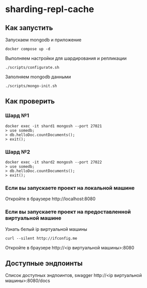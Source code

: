 # sharding-repl-cache

## Как запустить

Запускаем mongodb и приложение

```shell
docker compose up -d
```
Выполняем настройки для шардирования и репликации

```shell
./scripts/configurate.sh
```


Заполняем mongodb данными

```shell
./scripts/mongo-init.sh
```

## Как проверить
### Шард №1
```shell
docker exec -it shard1 mongosh --port 27021
> use somedb;
> db.helloDoc.countDocuments();
> exit();
```
### Шард №2
```shell
docker exec -it shard2 mongosh --port 27022
> use somedb;
> db.helloDoc.countDocuments();
> exit();
```
### Если вы запускаете проект на локальной машине

Откройте в браузере http://localhost:8080

### Если вы запускаете проект на предоставленной виртуальной машине

Узнать белый ip виртуальной машины

```shell
curl --silent http://ifconfig.me
```

Откройте в браузере http://<ip виртуальной машины>:8080

## Доступные эндпоинты

Список доступных эндпоинтов, swagger http://<ip виртуальной машины>:8080/docs